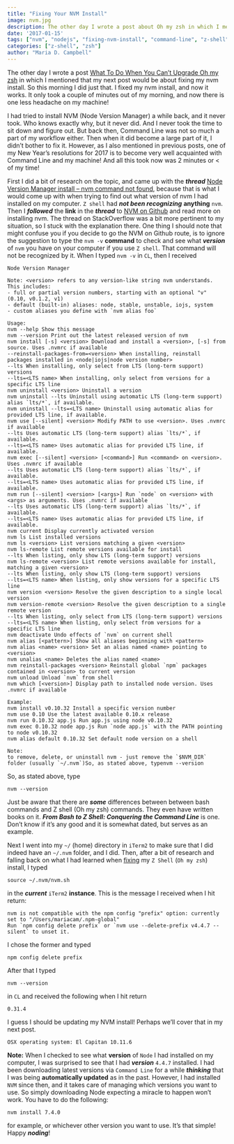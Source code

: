 ```yaml
---
title: "Fixing Your NVM Install"
image: nvm.jpg
description: The other day I wrote a post about Oh my zsh in which I mentioned that my next post would be about fixing my nvm install, so this morning I did just that.
date: '2017-01-15'
tags: ["nvm", "nodejs", "fixing-nvm-install", "command-line", "z-shell", "oh-my-zsh", "osx"]
categories: ["z-shell", "zsh"]
author: "Maria D. Campbell"
---
```


The other day I wrote a post [What To Do When You Can’t Upgrade Oh my zsh](/blog/what-to-do-when-you-cant-upgrade-oh-my-zsh/) in which I mentioned that my next post would be about fixing my nvm install. So this morning I did just that. I fixed my nvm install, and now it works. It only took a couple of minutes out of my morning, and now there is one less headache on my machine!

I had tried to install NVM (Node Version Manager) a while back, and it never took. Who knows exactly why, but it never did. And I never took the time to sit down and figure out. But back then, Command Line was not so much a part of my workflow either. Then when it did become a large part of it, I didn’t bother to fix it. However, as I also mentioned in previous posts, one of my New Year’s resolutions for 2017 is to become very well acquainted with Command Line and my machine! And all this took now was 2 minutes or < of my time!

First I did a bit of research on the topic, and came up with the ***thread*** [Node Version Manager install – nvm command not found](https://stackoverflow.com/questions/16904658/node-version-manager-install-nvm-command-not-found), because that is what I would come up with when trying to find out what version of nvm I had installed on my computer. `Z shell` had ***not been recognizing*** **anything** `nvm`. Then I ***followed*** the **link** in the ***thread*** to [NVM on Github](https://github.com/creationix/nvm) and read more on installing nvm. The thread on StackOverflow was a bit more pertinent to my situation, so I stuck with the explanation there. One thing I should note that might confuse you if you decide to go the NVM on Github route, is to ignore the suggestion to type the `nvm -v` **command** to check and see what ***version*** of `nvm` you have on your computer if you use `Z shell`. That command will not be recognized by it. When I typed `nvm -v` in `CL`, then I received

```shell
Node Version Manager

Note: <version> refers to any version-like string nvm understands. This includes:
- full or partial version numbers, starting with an optional "v" (0.10, v0.1.2, v1)
- default (built-in) aliases: node, stable, unstable, iojs, system
- custom aliases you define with `nvm alias foo`

Usage:
nvm --help Show this message
nvm --version Print out the latest released version of nvm
nvm install [-s] <version> Download and install a <version>, [-s] from source. Uses .nvmrc if available
--reinstall-packages-from=<version> When installing, reinstall packages installed in <node|iojs|node version number>
--lts When installing, only select from LTS (long-term support) versions
--lts=<LTS name> When installing, only select from versions for a specific LTS line
nvm uninstall <version> Uninstall a version
nvm uninstall --lts Uninstall using automatic LTS (long-term support) alias `lts/*`, if available.
nvm uninstall --lts=<LTS name> Uninstall using automatic alias for provided LTS line, if available.
nvm use [--silent] <version> Modify PATH to use <version>. Uses .nvmrc if available
--lts Uses automatic LTS (long-term support) alias `lts/*`, if available.
--lts=<LTS name> Uses automatic alias for provided LTS line, if available.
nvm exec [--silent] <version> [<command>] Run <command> on <version>. Uses .nvmrc if available
--lts Uses automatic LTS (long-term support) alias `lts/*`, if available.
--lts=<LTS name> Uses automatic alias for provided LTS line, if available.
nvm run [--silent] <version> [<args>] Run `node` on <version> with <args> as arguments. Uses .nvmrc if available
--lts Uses automatic LTS (long-term support) alias `lts/*`, if available.
--lts=<LTS name> Uses automatic alias for provided LTS line, if available.
nvm current Display currently activated version
nvm ls List installed versions
nvm ls <version> List versions matching a given <version>
nvm ls-remote List remote versions available for install
--lts When listing, only show LTS (long-term support) versions
nvm ls-remote <version> List remote versions available for install, matching a given <version>
--lts When listing, only show LTS (long-term support) versions
--lts=<LTS name> When listing, only show versions for a specific LTS line
nvm version <version> Resolve the given description to a single local version
nvm version-remote <version> Resolve the given description to a single remote version
--lts When listing, only select from LTS (long-term support) versions
--lts=<LTS name> When listing, only select from versions for a specific LTS line
nvm deactivate Undo effects of `nvm` on current shell
nvm alias [<pattern>] Show all aliases beginning with <pattern>
nvm alias <name> <version> Set an alias named <name> pointing to <version>
nvm unalias <name> Deletes the alias named <name>
nvm reinstall-packages <version> Reinstall global `npm` packages contained in <version> to current version
nvm unload Unload `nvm` from shell
nvm which [<version>] Display path to installed node version. Uses .nvmrc if available

Example:
nvm install v0.10.32 Install a specific version number
nvm use 0.10 Use the latest available 0.10.x release
nvm run 0.10.32 app.js Run app.js using node v0.10.32
nvm exec 0.10.32 node app.js Run `node app.js` with the PATH pointing to node v0.10.32
nvm alias default 0.10.32 Set default node version on a shell

Note:
to remove, delete, or uninstall nvm - just remove the `$NVM_DIR` folder (usually `~/.nvm`)So, as stated above, typenvm --version
```

So, as stated above, type

```shell
nvm --version
```

Just be aware that there are ***some*** differences between between bash commands and Z shell (Oh my zsh) commands. They even have written books on it. ***From Bash to Z Shell: Conquering the Command Line*** is one. Don’t know if it’s any good and it is somewhat dated, but serves as an example.

Next I went into my `~/` (home) directory in `iTerm2` to make sure that I did indeed have an `~/.nvm` folder, and I did. Then, after a bit of research and falling back on what I had learned when [fixing](/blog/what-to-do-when-you-cant-upgrade-oh-my-zsh/) my `Z Shell` (`Oh my zsh`) install, I typed

```shell
source ~/.nvm/nvm.sh
```

in the ***current*** `iTerm2` **instance**. This is the message I received when I hit return:

```shell
nvm is not compatible with the npm config "prefix" option: currently set to "/Users/mariacam/.npm-global"
Run `npm config delete prefix` or `nvm use --delete-prefix v4.4.7 --silent` to unset it.
```

I chose the former and typed

```shell
npm config delete prefix
```

After that I typed

```shell
nvm --version
```

in `CL` and received the following when I hit return

```shell
0.31.4
```

I guess I should be updating my NVM install! Perhaps we’ll cover that in my next post.

```shell
OSX operating system: El Capitan 10.11.6
```

**Note:** When I checked to see what **version** of `Node` I had installed on my computer, I was surprised to see that I had ***version*** `4.4.7` installed. I had been downloading latest versions via `Command Line` for a while ***thinking*** that I was being **automatically updated** as in the past. However, I had installed `NVM` since then, and it takes care of managing which versions you want to use. So simply downloading Node expecting a miracle to happen won’t work. You have to do the following:

```shell
nvm install 7.4.0
```

for example, or whichever other version you want to use. It’s that simple! Happy ***noding***!

